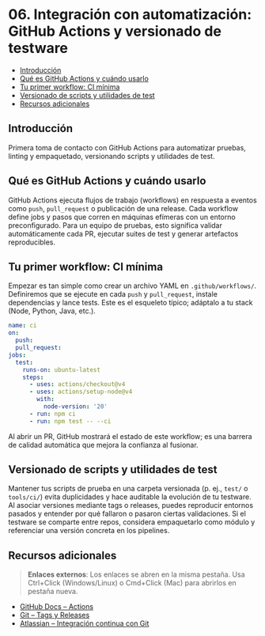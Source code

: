 # 06. Integración con automatización: GitHub Actions y versionado de testware

- [Introducción](#introducción)
- [Qué es GitHub Actions y cuándo usarlo](#qué-es-github-actions-y-cuándo-usarlo)
- [Tu primer workflow: CI mínima](#tu-primer-workflow-ci-mínima)
- [Versionado de scripts y utilidades de test](#versionado-de-scripts-y-utilidades-de-test)
- [Recursos adicionales](#recursos-adicionales)

## Introducción
Primera toma de contacto con GitHub Actions para automatizar pruebas, linting y empaquetado, versionando scripts y utilidades de test.

## Qué es GitHub Actions y cuándo usarlo
GitHub Actions ejecuta flujos de trabajo (workflows) en respuesta a eventos como `push`, `pull_request` o publicación de una release. Cada workflow define jobs y pasos que corren en máquinas efímeras con un entorno preconfigurado. Para un equipo de pruebas, esto significa validar automáticamente cada PR, ejecutar suites de test y generar artefactos reproducibles.

## Tu primer workflow: CI mínima
Empezar es tan simple como crear un archivo YAML en `.github/workflows/`. Definiremos que se ejecute en cada `push` y `pull_request`, instale dependencias y lance tests. Este es el esqueleto típico; adáptalo a tu stack (Node, Python, Java, etc.).
```yaml
name: ci
on:
  push:
  pull_request:
jobs:
  test:
    runs-on: ubuntu-latest
    steps:
      - uses: actions/checkout@v4
      - uses: actions/setup-node@v4
        with:
          node-version: '20'
      - run: npm ci
      - run: npm test -- --ci
```
Al abrir un PR, GitHub mostrará el estado de este workflow; es una barrera de calidad automática que mejora la confianza al fusionar.

## Versionado de scripts y utilidades de test
Mantener tus scripts de prueba en una carpeta versionada (p. ej., `test/` o `tools/ci/`) evita duplicidades y hace auditable la evolución de tu testware. Al asociar versiones mediante tags o releases, puedes reproducir entornos pasados y entender por qué fallaron o pasaron ciertas validaciones. Si el testware se comparte entre repos, considera empaquetarlo como módulo y referenciar una versión concreta en los pipelines.

## Recursos adicionales
> **Enlaces externos**: Los enlaces se abren en la misma pestaña. Usa Ctrl+Click (Windows/Linux) o Cmd+Click (Mac) para abrirlos en pestaña nueva.

- <a href="https://docs.github.com" target="_blank">GitHub Docs – Actions</a>
- <a href="https://git-scm.com/docs/git-tag" target="_blank">Git – Tags y Releases</a>
- <a href="https://www.atlassian.com/git/tutorials/comparing-workflows/feature-branch-workflow" target="_blank">Atlassian – Integración continua con Git</a>
